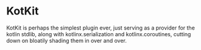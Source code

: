 # KotKit   

KotKit is perhaps the simplest plugin ever, just serving as a provider for the kotlin stdlib, along with kotlinx.serialization and kotlinx.coroutines, cutting down on bloatily shading them in over and over.
